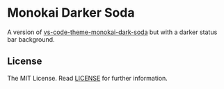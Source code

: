 # Monokai Darker Soda

A version of [vs-code-theme-monokai-dark-soda](https://github.com/AdamCaviness/vs-code-theme-monokai-dark-soda/fork) but with a darker status bar background.

## License

The MIT License. Read [LICENSE](LICENSE) for further information.
